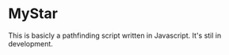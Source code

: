 MyStar
======

This is basicly a pathfinding script written in Javascript.
It's stil in development.
